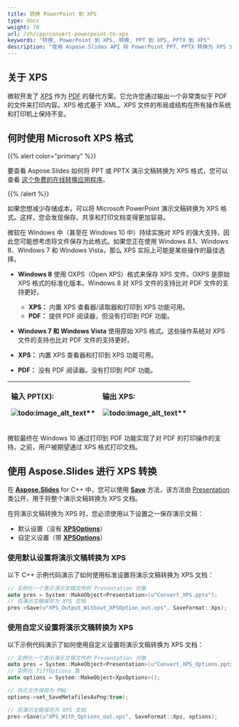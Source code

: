 ```yaml
---
title: 转换 PowerPoint 到 XPS 
type: docs
weight: 70
url: /zh/cpp/convert-powerpoint-to-xps
keywords: "转换, PowerPoint 到 XPS, 转换, PPT 到 XPS, PPTX 到 XPS"
description: "使用 Aspose.Slides API 将 PowerPoint PPT、PPTX 转换为 XPS 文档。"
---
```


## **关于 XPS**
微软开发了 [XPS](https://docs.fileformat.com/page-description-language/xps/) 作为 [PDF](https://docs.fileformat.com/pdf/) 的替代方案。它允许您通过输出一个非常类似于 PDF 的文件来打印内容。XPS 格式基于 XML。XPS 文件的布局或结构在所有操作系统和打印机上保持不变。

## 何时使用 Microsoft XPS 格式

{{% alert color="primary" %}} 

要查看 Aspose.Slides 如何将 PPT 或 PPTX 演示文稿转换为 XPS 格式，您可以查看 [这个免费的在线转换应用程序](https://products.aspose.app/slides/conversion)。 

{{% /alert %}} 

如果您想减少存储成本，可以将 Microsoft PowerPoint 演示文稿转换为 XPS 格式。这样，您会发现保存、共享和打印文档变得更加容易。 

微软在 Windows 中（甚至在 Windows 10 中）持续实施对 XPS 的强大支持，因此您可能想考虑将文件保存为此格式。如果您正在使用 Windows 8.1、Windows 8、Windows 7 和 Windows Vista，那么 XPS 实际上可能是某些操作的最佳选择。

- **Windows 8** 使用 OXPS（Open XPS）格式来保存 XPS 文件。OXPS 是原始 XPS 格式的标准化版本。Windows 8 对 XPS 文件的支持比对 PDF 文件的支持更好。 
  - **XPS：** 内置 XPS 查看器/读取器和打印到 XPS 功能可用。 
  - **PDF：** 提供 PDF 阅读器，但没有打印到 PDF 功能。 

-  **Windows 7 和 Windows Vista** 使用原始 XPS 格式。这些操作系统对 XPS 文件的支持也比对 PDF 文件的支持更好。 
  - **XPS：** 内置 XPS 查看器和打印到 XPS 功能可用。 
  - **PDF：** 没有 PDF 阅读器。没有打印到 PDF 功能。 

|<p>**输入 PPT(X):</p><p>**![todo:image_alt_text](convert-powerpoint-ppt-and-pptx-to-microsoft-xps-document_1.png)**</p>|<p>**输出 XPS:</p><p>**![todo:image_alt_text](convert-powerpoint-ppt-and-pptx-to-microsoft-xps-document_2.png)**</p>|
| :- | :- |

微软最终在 Windows 10 通过打印到 PDF 功能实现了对 PDF 的打印操作的支持。之前，用户被期望通过 XPS 格式打印文档。

## 使用 Aspose.Slides 进行 XPS 转换

在 [**Aspose.Slides**](https://products.aspose.com/slides/cpp/) for C++ 中，您可以使用 [**Save**](https://reference.aspose.com/slides/cpp/class/aspose.slides.presentation#afcd59ec697bf05c10f78c3869de2ec9e) 方法，该方法由 [Presentation](https://reference.aspose.com/slides/cpp/class/aspose.slides.presentation) 类公开，用于将整个演示文稿转换为 XPS 文档。

在将演示文稿转换为 XPS 时，您必须使用以下设置之一保存演示文稿：

- 默认设置（没有 [**XPSOptions**](https://reference.aspose.com/slides/cpp/class/aspose.slides.export.xps_options)）
- 自定义设置（带 [**XPSOptions**](https://reference.aspose.com/slides/cpp/class/aspose.slides.export.xps_options)）

### **使用默认设置将演示文稿转换为 XPS**

以下 C++ 示例代码演示了如何使用标准设置将演示文稿转换为 XPS 文档：

``` cpp
// 实例化一个表示演示文稿文件的 Presentation 对象
auto pres = System::MakeObject<Presentation>(u"Convert_XPS.pptx");
// 将演示文稿保存为 XPS 文档
pres->Save(u"XPS_Output_Without_XPSOption_out.xps", SaveFormat::Xps);
```

### **使用自定义设置将演示文稿转换为 XPS**
以下示例代码演示了如何使用自定义设置将演示文稿转换为 XPS 文档：

``` cpp
// 实例化一个表示演示文稿文件的 Presentation 对象
auto pres = System::MakeObject<Presentation>(u"Convert_XPS_Options.pptx");
// 实例化 TiffOptions 类
auto options = System::MakeObject<XpsOptions>();

// 将元文件保存为 PNG
options->set_SaveMetafilesAsPng(true);

// 将演示文稿保存为 XPS 文档
pres->Save(u"XPS_With_Options_out.xps", SaveFormat::Xps, options);
```